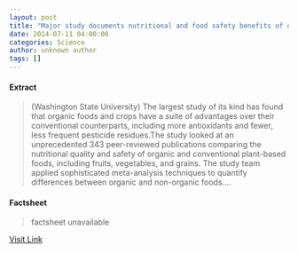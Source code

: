 ```yaml
---
layout: post
title: "Major study documents nutritional and food safety benefits of organic farming"
date: 2014-07-11 04:00:00
categories: Science
author: unknown author
tags: []
---
```



#### Extract
>(Washington State University) The largest study of its kind has found that organic foods and crops have a suite of advantages over their conventional counterparts, including more antioxidants and fewer, less frequent pesticide residues.The study looked at an unprecedented 343 peer-reviewed publications comparing the nutritional quality and safety of organic and conventional plant-based foods, including fruits, vegetables, and grains. The study team applied sophisticated meta-analysis techniques to quantify differences between organic and non-organic foods....

#### Factsheet
>factsheet unavailable

[Visit Link](http://www.eurekalert.org/pub_releases/2014-07/wsu-msd070914.php)


